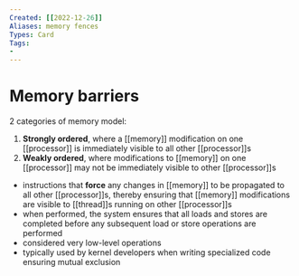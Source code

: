 ```yaml
---
Created: [[2022-12-26]]
Aliases: memory fences
Types: Card
Tags: 
- 
---
```

# Memory barriers
2 categories of memory model:
1. **Strongly ordered**, where a [[memory]] modification on one [[processor]] is immediately visible to all other [[processor]]s
2. **Weakly ordered**, where modifications to [[memory]] on one [[processor]] may not be immediately visible to other [[processor]]s
- instructions that **force** any changes in [[memory]] to be propagated to all other [[processor]]s, thereby ensuring that [[memory]] modifications are visible to [[thread]]s running on other [[processor]]s
- when performed, the system ensures that all loads and stores are completed before any subsequent load or store operations are performed
- considered very low-level operations
- typically used by kernel developers when writing specialized code ensuring mutual exclusion